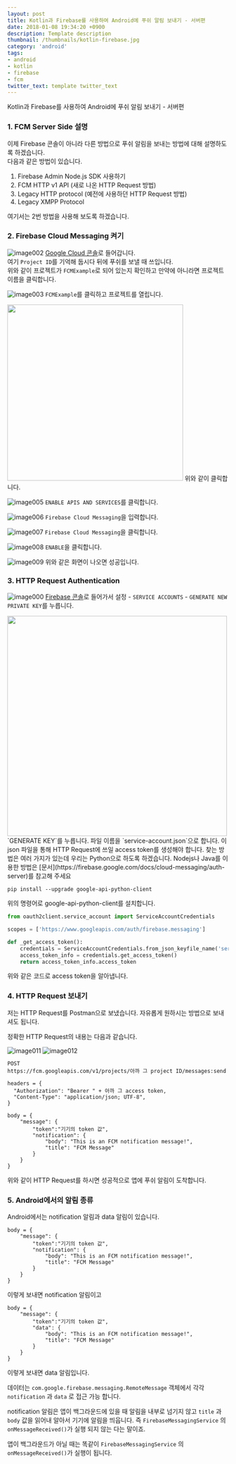 ```yaml
---
layout: post
title: Kotlin과 Firebase를 사용하여 Android에 푸쉬 알림 보내기 - 서버편
date: 2018-01-08 19:34:20 +0900
description: Template description
thumbnail: /thumbnails/kotlin-firebase.jpg
category: 'android'
tags:
- android
- kotlin
- firebase
- fcm
twitter_text: template twitter_text
---
```


Kotlin과 Firebase를 사용하여 Android에 푸쉬 알림 보내기 - 서버편

<!-- more -->

### 1\. FCM Server Side 설명

이제 Firebase 콘솔이 아니라 다른 방법으로 푸쉬 알림을 보내는 방법에 대해 설명하도록 하겠습니다.    
다음과 같은 방법이 있습니다.

1. Firebase Admin Node.js SDK 사용하기
1. FCM HTTP v1 API (새로 나온 HTTP Request 방법)
1. Legacy HTTP protocol (예전에 사용하던 HTTP Request 방법)
1. Legacy XMPP Protocol

여기서는 2번 방법을 사용해 보도록 하겠습니다.

### 2\. Firebase Cloud Messaging 켜기

![image002](002.jpg)
[Google Cloud 콘솔](https://console.cloud.google.com/)로 들어갑니다.    
여기 `Project ID`를 기억해 둡시다 뒤에 푸쉬를 보낼 때 쓰입니다.    
위와 같이 프로젝트가 `FCMExample`로 되어 있는지 확인하고 만약에 아니라면 프로젝트 이름을 클릭합니다.

![image003](003.jpg)
`FCMExample`를 클릭하고 프로젝트를 열립니다.

<img src="004.jpg" width="400">
위와 같이 클릭합니다.

![image005](005.jpg)
`ENABLE APIS AND SERVICES`를 클릭합니다.

![image006](006.jpg)
`Firebase Cloud Messaging`을 입력합니다.

![image007](007.jpg)
`Firebase Cloud Messaging`을 클릭합니다.

![image008](008.jpg)
`ENABLE`을 클릭합니다.

![image009](009.jpg)
위와 같은 화면이 나오면 성공입니다.

### 3\. HTTP Request Authentication

![image000](000.jpg)
[Firebase 콘솔](https://console.firebase.google.com)로 들어가서 설정 - `SERVICE ACCOUNTS` - `GENERATE NEW PRIVATE KEY`를 누릅니다.

<img src="001.jpg" width="500">
`GENERATE KEY`를 누릅니다.    
파일 이름을 `service-account.json`으로 합니다.    
이 json 파일을 통해 HTTP Request에 쓰일 access token를 생성해야 합니다.
찾는 방법은 여러 가지가 있는데 우리는 Python으로 하도록 하겠습니다.
Nodejs나 Java를 이용한 방법은 [문서](https://firebase.google.com/docs/cloud-messaging/auth-server)를 참고해 주세요

```shell
pip install --upgrade google-api-python-client
```
위의 명령어로 google-api-python-client를 설치합니다.

```python
from oauth2client.service_account import ServiceAccountCredentials

scopes = ['https://www.googleapis.com/auth/firebase.messaging']

def _get_access_token():
    credentials = ServiceAccountCredentials.from_json_keyfile_name('service-account.json', scopes)
    access_token_info = credentials.get_access_token()
    return access_token_info.access_token
```
위와 같은 코드로 access token을 알아냅니다.

### 4\. HTTP Request 보내기

저는 HTTP Request를 Postman으로 보냈습니다.
자유롭게 원하시는 방법으로 보내셔도 됩니다.

정확한 HTTP Request의 내용는 다음과 같습니다.

![image011](011.jpg)
![image012](012.jpg)

```
POST
https://fcm.googleapis.com/v1/projects/아까 그 project ID/messages:send

headers = {
  "Authorization": "Bearer " + 아까 그 access token,
  "Content-Type": "application/json; UTF-8",
}

body = {
    "message": {
        "token":"기기의 token 값",
        "notification": {
            "body": "This is an FCM notification message!",
            "title": "FCM Message"
        }
    }
}
```

위와 같이 HTTP Request를 하시면 성공적으로 앱에 푸쉬 알림이 도착합니다.

### 5\. Android에서의 알림 종류

Android에서는 notification 알림과 data 알림이 있습니다.   

```
body = {
    "message": {
        "token":"기기의 token 값",
        "notification": {
            "body": "This is an FCM notification message!",
            "title": "FCM Message"
        }
    }
}
```
이렇게 보내면 notification 알림이고

```
body = {
    "message": {
        "token":"기기의 token 값",
        "data": {
            "body": "This is an FCM notification message!",
            "title": "FCM Message"
        }
    }
}
```
이렇게 보내면 data 알림입니다.

데이터는 `com.google.firebase.messaging.RemoteMessage` 객체에서
각각 `notification` 과 `data` 로 접근 가능 합니다.

notification 알림은 앱이 백그라운드에 있을 때 알림을 내부로 넘기지 않고
`title` 과 `body` 값을 읽어내 알아서 기기에 알림을 띄웁니다.
즉 `FirebaseMessagingService` 의 `onMessageReceived()`가 실행 되지 않는 다는 말이죠.

앱이 백그라운드가 아닐 때는 똑같이 `FirebaseMessagingService` 의 `onMessageReceived()`가 실행이 됩니다.
